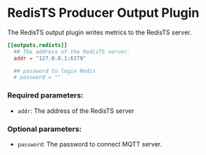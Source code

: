 # RedisTS Producer Output Plugin

The RedisTS output plugin writes metrics to the RedisTS server.

```toml
[[outputs.redists]]
  ## The address of the RedisTS server.
  addr = "127.0.0.1:6379"

  ## password to login Redis
  # password = ""

```

### Required parameters:

* `addr`: The address of the RedisTS server

### Optional parameters:
* `password`: The password to connect MQTT server.
